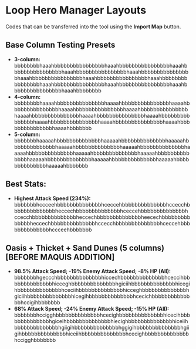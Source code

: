# Loop Hero Manager Layouts

Codes that can be transferred into the tool using the **Import Map** button.




## Base Column Testing Presets
* **3-column:** bbbbbbbbhaaahbbbbbbbbbbbbbbbbhaaahbbbbbbbbbbbbbbbbhaaahbbbbbbbbbbbbbbbbhaaahbbbbbbbbbbbbbbbbhaaahbbbbbbbbbbbbbbbbhaaahbbbbbbbbbbbbbbbbhaaahbbbbbbbbbbbbbbbbhaaahbbbbbbbbbbbbbbbbhaaahbbbbbbbbbbbbbbbbhaaahbbbbbbbbbbbbbbbbhaaahbbbbbbbbbbbbbbbbhaaahbbbbbbbb
* **4-column:** bbbbbbbbhaaaahbbbbbbbbbbbbbbbhaaaahbbbbbbbbbbbbbbbhaaaahbbbbbbbbbbbbbbbhaaaahbbbbbbbbbbbbbbbhaaaahbbbbbbbbbbbbbbbhaaaahbbbbbbbbbbbbbbbhaaaahbbbbbbbbbbbbbbbhaaaahbbbbbbbbbbbbbbbhaaaahbbbbbbbbbbbbbbbhaaaahbbbbbbbbbbbbbbbhaaaahbbbbbbbbbbbbbbbhaaaahbbbbbbb
* **5-column:** bbbbbbbhaaaaahbbbbbbbbbbbbbbhaaaaahbbbbbbbbbbbbbbhaaaaahbbbbbbbbbbbbbbhaaaaahbbbbbbbbbbbbbbhaaaaahbbbbbbbbbbbbbbhaaaaahbbbbbbbbbbbbbbhaaaaahbbbbbbbbbbbbbbhaaaaahbbbbbbbbbbbbbbhaaaaahbbbbbbbbbbbbbbhaaaaahbbbbbbbbbbbbbbhaaaaahbbbbbbbbbbbbbbhaaaaahbbbbbbb


## Best Stats:
* **Highest Attack Speed (234%):** bbbbbbbhccceehbbbbbbbbbbbbbbhceccehbbbbbbbbbbbbbbhccecchbbbbbbbbbbbbbbheccechbbbbbbbbbbbbbbhceccehbbbbbbbbbbbbbbhccecchbbbbbbbbbbbbbbheccechbbbbbbbbbbbbbbheecechbbbbbbbbbbbbbbheccechbbbbbbbbbbbbbbhccecchbbbbbbbbbbbbbbhceccehbbbbbbbbbbbbbbhccceehbbbbbbb


## Oasis + Thicket + Sand Dunes (5 columns) [BEFORE MAQUIS ADDITION]
* **98.5% Attack Speed; -19% Enemy Attack Speed; -8% HP (All):** bbbbbbbhgeccchbbbbbbbbbbbbbbhiccechbbbbbbbbbbbbbbhceccihbbbbbbbbbbbbbbhicceghbbbbbbbbbbbbbbhgiciihbbbbbbbbbbbbbbhicegihbbbbbbbbbbbbbbhceciihbbbbbbbbbbbbbbhicceghbbbbbbbbbbbbbbhgiciihbbbbbbbbbbbbbbhicegihbbbbbbbbbbbbbbhcecichbbbbbbbbbbbbbbhccigihbbbbbbb
* **68% Attack Speed; -24% Enemy Attack Speed; -15% HP (All):** bbbbbbbhccigghbbbbbbbbbbbbbbhcecighbbbbbbbbbbbbbbhicecihbbbbbbbbbbbbbbhgiceihbbbbbbbbbbbbbbhiecighbbbbbbbbbbbbbbhiceiihbbbbbbbbbbbbbbhgiigihbbbbbbbbbbbbbbhggigihbbbbbbbbbbbbbbhgiigihbbbbbbbbbbbbbbhiceiihbbbbbbbbbbbbbbhcecighbbbbbbbbbbbbbbhccigghbbbbbbb
